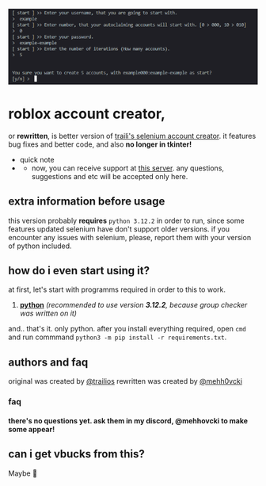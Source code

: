 <p align="center">
    <img width="800" src="https://raw.githubusercontent.com/mehh0vcki/roblox-account-creator/main/images/title.png" alt="mehhovcki group autoclaimer">
</p>

# roblox account creator,
or **rewritten**, is better version of [traili's selenium account creator](https://github.com/trailios/roblox-account-creator). it features bug fixes and better code, and also **no longer in tkinter!**

* quick note
*  * now, you can receive support at [this server](https://discord.gg/rFfJAtN22s). any questions, suggestions and etc will be accepted only here.

## extra information before usage
this version probably **requires** `python 3.12.2` in order to run, since some features updated selenium have don't support older versions. if you encounter any issues with selenium, please, report them with your version of python included.

## how do i even start using it?
at first, let's start with programms required in order to this to work.

1. [**python**](https://python.org/downloads/) *(recommended to use version **3.12.2**, because group checker was written on it)*

and.. that's it. only python. after you install everything required, open `cmd` and run commmand `python3 -m pip install -r requirements.txt`.

## authors and faq
original was created by [@trailios](https://github.com/trailios)
rewritten was created by [@mehh0vcki](https://github.com/mehh0vcki)

### faq
#### there's no questions yet. ask them in my discord, @mehhovcki to make some appear!

## can i get vbucks from this?
Maybe 🥺
